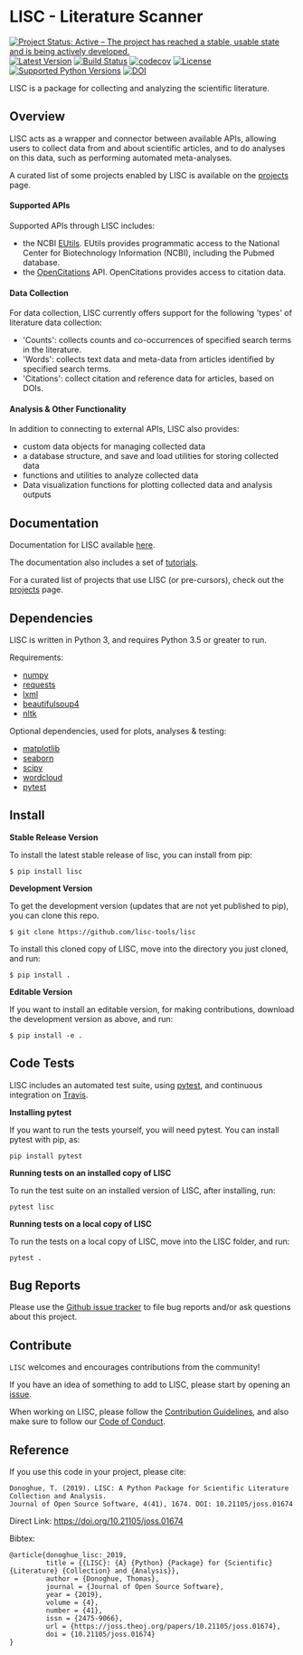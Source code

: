 # LISC - Literature Scanner

[![Project Status: Active – The project has reached a stable, usable state and is being actively developed.](http://www.repostatus.org/badges/latest/active.svg)](http://www.repostatus.org/#active)
[![Latest Version](https://img.shields.io/pypi/v/lisc.svg)](https://pypi.python.org/pypi/lisc/)
[![Build Status](https://travis-ci.org/lisc-tools/lisc.svg)](https://travis-ci.org/lisc-tools/lisc)
[![codecov](https://codecov.io/gh/lisc-tools/lisc/branch/master/graph/badge.svg)](https://codecov.io/gh/lisc-tools/lisc)
[![License](https://img.shields.io/pypi/l/lisc.svg)](https://opensource.org/licenses/Apache-2.0)
[![Supported Python Versions](https://img.shields.io/pypi/pyversions/lisc.svg)](https://pypi.python.org/pypi/lisc/)
[![DOI](https://joss.theoj.org/papers/10.21105/joss.01674/status.svg)](https://doi.org/10.21105/joss.01674)

LISC is a package for collecting and analyzing the scientific literature.

## Overview

LISC acts as a wrapper and connector between available APIs, allowing users to collect data from and about scientific articles, and to do analyses on this data, such as performing automated meta-analyses.

A curated list of some projects enabled by LISC is available on the [projects](https://github.com/lisc-tools/Projects) page.

#### Supported APIs

Supported APIs through LISC includes:
- the NCBI [EUtils](https://www.ncbi.nlm.nih.gov/books/NBK25497/). EUtils provides programmatic access to the National Center for Biotechnology Information (NCBI), including the Pubmed database.
- the [OpenCitations](https://opencitations.net) API. OpenCitations provides access to citation data.

#### Data Collection

For data collection, LISC currently offers support for the following 'types' of literature data collection:
- 'Counts': collects counts and co-occurrences of specified search terms in the literature.
- 'Words': collects text data and meta-data from articles identified by specified search terms.
- 'Citations': collect citation and reference data for articles, based on DOIs.

#### Analysis & Other Functionality

In addition to connecting to external APIs, LISC also provides:
- custom data objects for managing collected data
- a database structure, and save and load utilities for storing collected data
- functions and utilities to analyze collected data
- Data visualization functions for plotting collected data and analysis outputs

## Documentation

Documentation for LISC available [here](https://lisc-tools.github.io/lisc/).

The documentation also includes a set of [tutorials](https://lisc-tools.github.io/lisc/auto_tutorials/index.html).

For a curated list of projects that use LISC (or pre-cursors), check out the [projects](https://github.com/lisc-tools/Projects) page.

## Dependencies

LISC is written in Python 3, and requires Python 3.5 or greater to run.

Requirements:
- [numpy](https://pypi.org/project/numpy/)
- [requests](https://pypi.org/project/requests/)
- [lxml](https://pypi.org/project/lxml/)
- [beautifulsoup4](https://pypi.org/project/beautifulsoup4/)
- [nltk](https://pypi.org/project/nltk/)

Optional dependencies, used for plots, analyses & testing:
- [matplotlib](https://pypi.org/project/matplotlib/)
- [seaborn](https://pypi.org/project/seaborn/)
- [scipy](https://pypi.org/project/scipy/)
- [wordcloud](https://pypi.org/project/wordcloud/)
- [pytest](https://pypi.org/project/pytest/)

## Install

**Stable Release Version**

To install the latest stable release of lisc, you can install from pip:

`$ pip install lisc`

**Development Version**

To get the development version (updates that are not yet published to pip), you can clone this repo.

`$ git clone https://github.com/lisc-tools/lisc`

To install this cloned copy of LISC, move into the directory you just cloned, and run:

`$ pip install .`

**Editable Version**

If you want to install an editable version, for making contributions, download the development version as above, and run:

`$ pip install -e .`

## Code Tests

LISC includes an automated test suite, using [pytest](https://docs.pytest.org/), and continuous
integration on [Travis](https://travis-ci.org/lisc-tools/lisc).

**Installing pytest**

If you want to run the tests yourself, you will need pytest. You can install pytest with pip, as:

`pip install pytest`

**Running tests on an installed copy of LISC**

To run the test suite on an installed version of LISC, after installing, run:

`pytest lisc`

**Running tests on a local copy of LISC**

To run the tests on a local copy of LISC, move into the LISC folder, and run:

`pytest .`

## Bug Reports

Please use the [Github issue tracker](https://github.com/lisc-tools/lisc/issues) to file bug reports and/or ask questions about this project.

## Contribute

`LISC` welcomes and encourages contributions from the community!

If you have an idea of something to add to LISC, please start by opening an [issue](https://github.com/lisc-tools/lisc/issues).

When working on LISC, please follow the [Contribution Guidelines](https://github.com/lisc-tools/lisc/blob/master/CONTRIBUTING.md), and also make sure to follow our
[Code of Conduct](https://github.com/lisc-tools/lisc/blob/master/CODE_OF_CONDUCT.md).

## Reference

If you use this code in your project, please cite:

```
Donoghue, T. (2019). LISC: A Python Package for Scientific Literature Collection and Analysis.
Journal of Open Source Software, 4(41), 1674. DOI: 10.21105/joss.01674
```

Direct Link: https://doi.org/10.21105/joss.01674

Bibtex:
```
@article{donoghue_lisc:_2019,
      	 title = {{LISC}: {A} {Python} {Package} for {Scientific} {Literature} {Collection} and {Analysis}},
         author = {Donoghue, Thomas},
         journal = {Journal of Open Source Software},
         year = {2019},
         volume = {4},
         number = {41},
         issn = {2475-9066},
         url = {https://joss.theoj.org/papers/10.21105/joss.01674},
       	 doi = {10.21105/joss.01674}
}
```
